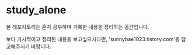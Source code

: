# study_alone

본 레포지토리는 혼자 공부하며 기록한 내용을 정리하는 공간입니다.

보다 가시적이고 정리된 내용을 보고싶으시다면, 'sunnybae1023.tistory.com'을 참고해주시기 바랍니다.
